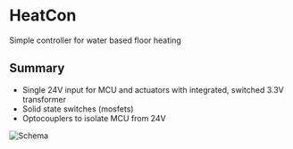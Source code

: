 # HeatCon
Simple controller for water based floor heating

## Summary
* Single 24V input for MCU and actuators with integrated, switched 3.3V transformer
* Solid state switches (mosfets)
* Optocouplers to isolate MCU from 24V

![Schema](https://hvrd.com/images/heatcon/schematic.svg)


